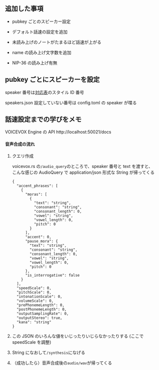 ## 追加した事項

- pubkey ごとのスピーカー設定

- デフォルト話速の設定を追加

- 未読み上げのノートがたまるほど話速が上がる

- name の読み上げ文字数を追加

- NIP-36 の読み上げ有無

## pubkey ごとにスピーカーを設定

speaker 番号は[対応表](https://github.com/VOICEVOX/voicevox_fat_resource/blob/main/core/model/README.md#%E9%9F%B3%E5%A3%B0%E3%83%A2%E3%83%87%E3%83%ABvvm%E3%83%95%E3%82%A1%E3%82%A4%E3%83%AB%E3%81%A8%E5%A3%B0%E3%82%AD%E3%83%A3%E3%83%A9%E3%82%AF%E3%82%BF%E3%83%BC%E3%82%B9%E3%82%BF%E3%82%A4%E3%83%AB%E5%90%8D%E3%81%A8%E3%82%B9%E3%82%BF%E3%82%A4%E3%83%AB-id-%E3%81%AE%E5%AF%BE%E5%BF%9C%E8%A1%A8)のスタイル ID 番号

speakers.json 設定していない番号は config.toml の speaker が喋る

## 話速設定までの学びをメモ

VOICEVOX Engine の API
http://localhost:50021/docs

#### 音声合成の流れ

1. クエリ作成

   voicevox.rs の`/audio_query`のところで、speaker 番号と text を渡すと、
   こんな感じの AudioQuery で application/json 形式な String が帰ってくる

   ```
   {
     "accent_phrases": [
       {
         "moras": [
           {
             "text": "string",
             "consonant": "string",
             "consonant_length": 0,
             "vowel": "string",
             "vowel_length": 0,
             "pitch": 0
           }
         ],
         "accent": 0,
         "pause_mora": {
           "text": "string",
           "consonant": "string",
           "consonant_length": 0,
           "vowel": "string",
           "vowel_length": 0,
           "pitch": 0
         },
         "is_interrogative": false
       }
     ],
     "speedScale": 0,
     "pitchScale": 0,
     "intonationScale": 0,
     "volumeScale": 0,
     "prePhonemeLength": 0,
     "postPhonemeLength": 0,
     "outputSamplingRate": 0,
     "outputStereo": true,
     "kana": "string"
   }
   ```

2. この JSON のいろんな値をいじったりいじらなかったりする
   (ここで speedScale を調整)

3. String になおして`/synthesis`になげる

4. （成功したら）音声合成後の`audio/wav`が帰ってくる
